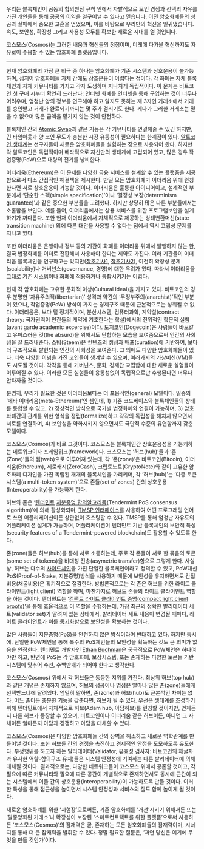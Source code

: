 우리는 블록체인이 공동의 합의원장 규칙 안에서 자발적으로 모인 경쟁과 선택의 자유를 가진 개인들을 통해 공공의 이익을 일구어낼 수 있다고 믿습니다. 이전 암호화폐들의 성공과 실패에서 중요한 교훈을 얻었으며, 이를 바탕으로 우리만의 혁신을 일궈냈습니다. 속도, 보안성, 확장성 그리고 사용성 모두를 확보한 새로운 시대를 열 것입니다.

코스모스(Cosmos)는 그러한 배움과 혁신들의 정점이며, 미래에 다가올 혁신까지도 자유로이 수용할 수 있는 암호화폐 플랫폼입니다. 

* * *


현재 암호화폐의 가장 큰 비극 중 하나는 암호화폐가 기존 시스템과 상호운용이 불가능하며, 심지어 암호화폐들 자체 간에도 상호운용이 어렵다는 점이다. 각 화폐는 자체 블록체인과 자체 커뮤니티를 가지고 각자 도생하며 지나치게 독립적이다. 이 문제는 비트코인 첫 구매 시부터 확연히 드러난다: 인터넷 화폐를 인터넷을 통해 구입하는 것이 너무나 어려우며, 엄청난 양의 정보를 연구해야 하고 알지도 못하는 제 3자인 거래소에서 거래를 승인받고 거래가 완료되기까지는 몇 주가 걸리기도 한다. 게다가 그러한 거래소는 믿을 수 없으며 많은 금액을 맡기지 않는 것이 안전하다.

블록체인 간의 [Atomic Swap](https://en.bitcoin.it/wiki/Atomic_cross-chain_trading)과 같은 기능은 각 커뮤니티를 연결해줄 수 있긴 하지만, 긴 타임아웃과 양 코인 무도가 충분한 시장 유동성이 필요하다는 한계점이 있다. [알트코인 생태계](https://coinmarketcap.com/)는 선구자들이 새로운 암호화폐들을 실험하는 장으로 사용되어 왔다. 하지만 각 알트코인은 독립적이며 베타적으로 자신만의 생태계에 고립되어 있고, 많은 경우 작업증명(PoW)으로 대량의 전기를 낭비한다.

이더리움(Ethereum)은 이 문제를 다양한 금융 서비스를 설계할 수 있는 플랫폼을 제공함으로써 다소 간접적인 해결책을 제시한다. 만일 모든 암호화폐가 이더리움 위에 런칭한다면 서로 상호운용이 가능할 것이다. 이더리움은 훌륭한 아이디어이고, 설계적인 부분에서 ‘단순한 스펙(simple specification)’이나 ‘결정성 보장(determinism guarantee)’과 같은 중요한 부분들을 고려했다. 하지만 상당히 많은 다른 부분들에서는 소홀함을 보인다. 예를 들어, 이더리움에서는 상용 서비스를 위한 프로그램보안을 설계하기가 까다롭다. 또한 현재 이더리움에서 자체적으로 제공하는 상태변환머신(state transition machine) 외에 다른 대안을 사용할 수 없다는 점에서 역시 고립성 문제를 지니고 있다.

또한 이더리움은 은행이나 정부 등의 기관이 화폐를 이더리움 위에서 발행하지 않는 한, 결국 법정화폐를 이더로 전환해서 사용해야 한다는 제약도 가진다. 여러 기관들이 이더리움 블록체인을 연구하고는 있지만([참조기사1](http://www.coindesk.com/south-africa-diy-ethereum-blockchain-tests/), [참조기사2](http://www.coindesk.com/fidor-ethereum-core-banking/)), 여전히 확장성 문제(scalability)나 거버넌스(governance, 경영)에 대한 우려가 있다. 따라서 이더리움을 그대로 기존 시스템이나 화폐에 적용하거나 통합시키기는 어렵다.

현재 각 암호화폐는 고유한 문화적 이상(Cultural Ideal)을 가지고 있다. 비트코인의 경우 분명한 ‘자유주의적(libertarian)’ 성격과 약간의 ‘무정부주의(anarchist)’적인 부분이 있으나, 작업증명(PoW) 방식이 가지는 경제구조 때문에 근본적으로는 성취될 수 없다. 이더리움은, 보다 덜 정치적이며, 분산시스템, 컴퓨터과학, 계약설(contract theory: 국가권력이 인간들의 계약에 기초한다는 학설)에서의 전위적인 학문적 실험(avant garde academic excercise)이다. 도지코인(Dogecoin)은 사람들이 바보같고 유머스러운 것(the absurd)을 위해서도 단합하는 모습을 보여줌으로써 인간의 사회성을 잘 드러내준다. 스팀(Steem)은 컨텐츠의 생성과 배포(curation)에 기반하여, 보다 더 구조적으로 발현되는 인간의 사회성을 보여준다. 그 외에도 다양한 암호화폐들이 있다. 더욱 다양한 이념을 가진 코인들이 생겨날 수 있으며, 여러가지의 가상머신(VM)들도 시도될 것이다. 각각을 통해 거버넌스, 문화, 경제간 교집합에 대한 새로운 실험들이 이루어질 수 있다. 이러한 모든 실험들이 융통성없이 독립적으로만 수행된다면 너무나 안타까울 것이다.

분명히, 우리가 필요한 것은 이더리움보다는 더 포용적인(general) 모델이다. 일종의 ‘메타 이더리움(meta-Ethereum)’인 셈인데, 1) 기존 코드베이스와 블록체인들의 상태를 통합할 수 있고, 2) 정상적인 방식으로 국가별 법정화폐와 연결이 가능하며, 3) 암호화폐간의 관계를 위한 형식을 정립(formalize)하고 각각의 독립성을 해치지 않으면서 서로를 연결하며, 4) 보안성을 약화시키지 않으면서도 극단적 수준의 유연함까지 갖춘 모델이다.

코스모스(Cosmos)가 바로 그것이다. 코스모스는 블록체인간 상호운용성을 가능케하는 네트워크이자 프레임워크(framework)다. 코스모스는 ‘허브(hub)’들과 ‘존(Zone)’들의 웹(web)으로 이루어져 있는데, 각 ‘존(zone)’은 비트코인(Bitcoin), 이더리움(Ethereum), 제로캐시(ZeroCash), 크립토노트(CryptoNote)와 같이 고유한 암호화폐 디자인을 가진 독립된 개개의 블록체인을 가리키며, 각 ‘허브(hub)’는 ‘다중 토큰 시스템(a multi-token system)’으로 존들(set of zones) 간의 상호운용(Interoperability)을 가능하게 한다.

허브와 존은 ‘[텐더민트](http://tendermint.com/) [지분증명 합의알고리즘](https://github.com/tendermint/tendermint/wiki/Byzantine-Consensus-Algorithm)(Tendermint PoS consensus algorithm)’에 의해 활성화되며, [TMSP 인터페이스](http://tendermint.com/blog/tendermint-socket-protocol/)를 사용하여 어떤 프로그래밍 언어로 쓰인 어플리케이션이든 상관없이 호스팅할 수 있다. TMSP를 통해 엄청난 자유도의 어플리케이션 설계가 가능하며, 어플리케이션이 텐더민트 기반 블록체인의 보안적 특성(security features of a Tendermint-powered blockchain)도 활용할 수 있도록 한다.

존(zone)들은 허브(hub)를 통해 서로 소통하는데, 주로 각 존들이 서로 한 묶음의 토큰(some set of tokens)을 비대칭 전송(asymetric transfer)함으로 그렇게 한다. 사실상, 허브는 다수의 [사이드체인](https://blockstream.com/sidechains.pdf)을 가진 단일한 블록체인이라고 정의할 수 있고, PoW대신 PoS(Proof-of-Stake, 지분증명)방식을 사용하기 때문에 보안성을 유지하면서도 간접비용(채굴비용)은 획기적으로 절감한다. 방법론적으로는 각 존은 허브를 위한 라이트 클라이언트(light client) 역할을 하며, 마찬가지로 허브도 존들의 라이트 클라이언트 역할을 하는 것이다. 텐더민트는 ‘[컴팩트 라이트 클라이언트 증명(compact light client proofs)](https://github.com/tendermint/tendermint/wiki/Light-Client-Protocol)’을 통해 효율적으로 이 역할을 수행하는데, 가장 최근의 정확한 발리데이터 세트(validator set)가 알려져 있는 상태에서, 발리데이터 세트 내용이 변경될 때마다, 라이트 클라이언트가 이를 [동기화](https://blog.ethereum.org/2014/11/25/proof-stake-learned-love-weak-subjectivity/)함으로 보안성을 확보하는 것이다.

많은 사람들이 지분증명(PoS)을 안전하지 않은 방식이라며 [반대](https://download.wpsoftware.net/bitcoin/pos.pdf)하고 있다. 하지만 동시에, 단일한 PoW체인을 통해 복수의 PoS체인들의 보안성을 획득하는 것도 큰 의미가 없음을 인정한다. 텐더민트 개발자인 [Ethan Buchman](https://twitter.com/buchmanster/status/738550345597648896)은 궁극적으로 PoW체인은 하나여야만 하고, 반면에 PoS는 각 암호화폐, 보상시스템, 또는 존재하는 다양한 토큰들 기반 시스템에 맞추어 수천, 수백만개가 되어야 한다고 생각한다.

코스모스(Cosmos) 위에서 각 허브들은 동등한 지위를 가진다. 최상위 허브(top hub)와 같은 개념은 존재하지 않으며, 허브의 성공이나 명성은 얼마나 많은 존(zone)들에게 선택받느냐에 달려있다. 엄밀히 말하면, 존(zone)과 허브(hub)도 근본적인 차이는 없다. 어느 존이든 충분한 기능을 갖춘다면, 허브가 될 수 있다. 우선은 생태계를 조성하기 위해 텐더민트에서 자체적으로 허브(Adam hub, 아담허브)를 런칭할 것이지만, 언제든지 다른 허브가 등장할 수 있으며, 비트코인이나 이더리움 같은 허브이든, 아니면 그 자체이든 얼마든지 아담과 경쟁하고 아담을 대체할 수 있다.

코스모스(Cosmos)은 다양한 암호화폐들 간의 장벽을 해소하고 새로운 역학관계를 만들어낼 것이다. 또한 허브들 간의 경쟁을 촉진하고 경제적인 안정을 도모하도록 유도한다. 부정행위를 하고자 하는 발리데이터(Validator, 유효성 검사자: 비트코인의 채굴자과 유사한 역할-합의구조 유지)들은 시스템 안정성에 기여하는 다른 발리데이터에 의해 대체될 것이다. 결과적으로는, 다양한 네트워크들이 코스모스 위에서 공존할 것이고, 각 필요에 따른 커뮤니티와 필요에 따른 공간이 개별적으로 존재하면서도 동시에 근간이 되는 시스템에서 이들 간의 상호운용(interoperability)이 가능하도록 만들 것이다. 이러한 특성을 통해 접근성을 높이면서 시스템 안정성과 서비스의 질도 함께 높이게 될 것이다.

새로운 암호화폐를 위한 ‘시험장’으로써든, 기존 암호화폐를 ‘개선’시키기 위해서든 또는 ‘탈중앙화된 거래소’나 확장성이 보장된 ‘스마트컨트랙트를 위한 플랫폼’으로써 사용하든 ‘코스모스(Cosmos)’의 잠재력은 곧, 존재하는 모든 암호화폐들의 잠재력이며, 시너지를 통해 더 큰 잠재력을 발휘할 수 있다. 정말 필요한 질문은, ‘과연 당신은 여기에 무엇을 만들 것인가’이다.

